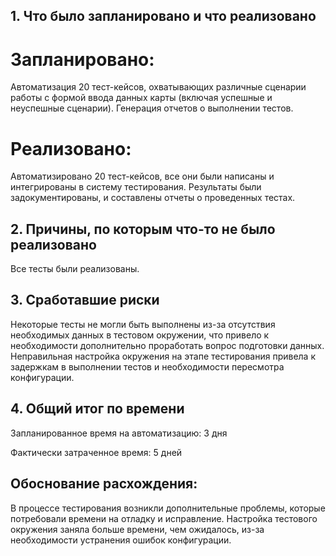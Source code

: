 ## 1. Что было запланировано и что реализовано

# Запланировано:
Автоматизация 20 тест-кейсов, охватывающих различные сценарии работы с формой ввода данных карты (включая успешные и неуспешные сценарии).
Генерация отчетов о выполнении тестов.

# Реализовано:
Автоматизировано 20 тест-кейсов, все они были написаны и интегрированы в систему тестирования.
Результаты были задокументированы, и составлены отчеты о проведенных тестах.

## 2. Причины, по которым что-то не было реализовано
Все тесты были реализованы.

## 3. Сработавшие риски
Некоторые тесты не могли быть выполнены из-за отсутствия необходимых данных в тестовом окружении, что привело к необходимости дополнительно проработать вопрос подготовки данных.
Неправильная настройка окружения на этапе тестирования привела к задержкам в выполнении тестов и необходимости пересмотра конфигурации.

## 4. Общий итог по времени
Запланированное время на автоматизацию: 3 дня

Фактически затраченное время: 5 дней

## Обоснование расхождения:
В процессе тестирования возникли дополнительные проблемы, которые потребовали времени на отладку и исправление.
Настройка тестового окружения заняла больше времени, чем ожидалось, из-за необходимости устранения ошибок конфигурации.
